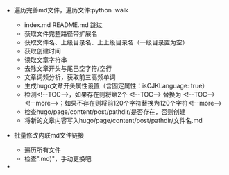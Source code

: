 

- 遍历完善md文件，遍历文件:python :walk
    - index.md README.md 跳过
    - 获取文件完整路径带扩展名
    - 获取文件名、上级目录名、上上级目录名（一级目录置为空）
    - 获取创建时间
    - 读取文章字符串
    - 去除文章开头与尾巴空字符/空行
    - 文章词频分析，获取前三高频单词
    - 生成hugo文章开头属性设置（含固定属性：isCJKLanguage: true）
    - 检测\<!--TOC--\>，如果存在则将第2个 \<!--TOC--\> 替换为 \<!--TOC--\>\<!--more--\>；如果不存在则将前120个字符替换为120个字符\<!--more--\>
    - 检查hugo/page/content/post/pathdir/是否存在，否则创建
    - 将新的文章内容写入hugo/page/content/post/pathdir/文件名.md    

- 批量修改内联md文件链接
    - 遍历所有文件
    - 检查".md)"，手动更换吧

- 